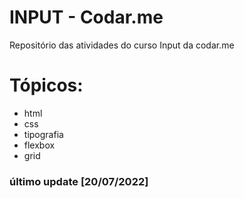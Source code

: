 # INPUT - Codar.me

Repositório das atividades do curso Input da codar.me

# Tópicos: 
- html
- css
- tipografia
- flexbox
- grid

### último update [20/07/2022]